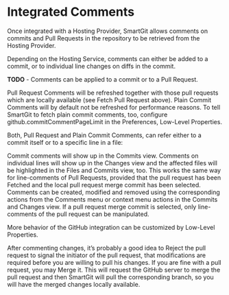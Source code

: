 # Integrated Comments
Once integrated with a Hosting Provider, SmartGit allows comments on commits and Pull Requests in the repository to be retrieved from the Hosting Provider.

Depending on the Hosting Service, comments can either be added to a commit, or to individual line changes on diffs in the commit.

**TODO** - Comments can be applied to a commit or to a Pull Request.

Pull Request Comments will be refreshed together with those pull requests which are locally available (see Fetch Pull Request above).
Plain Commit Comments will by default not be refreshed for performance reasons. To tell SmartGit to fetch plain commit comments, too, configure github.commitCommentPageLimit in the Preferences, Low-Level Properties.

Both, Pull Request and Plain Commit Comments, can refer either to a commit itself or to a specific line in a file:

Commit comments will show up in the Commits view.
Comments on individual lines will show up in the Changes view and the affected files will be highlighted in the Files and Commits view, too. This works the same way for line-comments of Pull Requests, provided that the pull request has been Fetched and the local pull request merge commit has been selected.
Comments can be created, modified and removed using the corresponding actions from the Comments menu or context menu actions in the Commits and Changes view. If a pull request merge commit is selected, only line-comments of the pull request can be manipulated.

More behavior of the GitHub integration can be customized by Low-Level Properties.


After commenting changes, it’s probably a good idea to Reject the pull request to signal the initiator of the pull request, that modifications are required before you are willing to pull his changes. If you are fine with a pull request, you may Merge it. This will request the GitHub server to merge the pull request and then SmartGit will pull the corresponding branch, so you will have the merged changes locally available.
